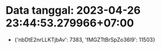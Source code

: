 # Data tanggal: 2023-04-26 23:44:53.279966+07:00

* {'nbDtE2nrLLKTjbAv': 7383, 'fMGZTtBrSpZo36l9': 11503}

